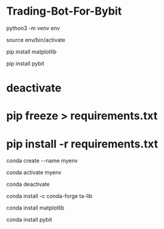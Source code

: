 # Trading-Bot-For-Bybit

python3 -m venv env

source env/bin/activate

pip install matplotlib 

pip install pybit 

# deactivate

# pip freeze > requirements.txt

# pip install -r requirements.txt

conda create --name myenv

conda activate myenv

conda deactivate

conda install -c conda-forge ta-lib 

conda install matplotlib 

conda install pybit 



